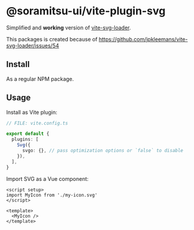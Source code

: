 # @soramitsu-ui/vite-plugin-svg

Simplified and **working** version of [vite-svg-loader](https://github.com/jpkleemans/vite-svg-loader).

This packages is created because of https://github.com/jpkleemans/vite-svg-loader/issues/54

## Install

As a regular NPM package.

## Usage

Install as Vite plugin:

```ts
// FILE: vite.config.ts

export default {
  plugins: [
    Svg({
      svgo: {}, // pass optimization options or `false` to disable
    }),
  ],
}
```

Import SVG as a Vue component:

```vue
<script setup>
import MyIcon from './my-icon.svg'
</script>

<template>
  <MyIcon />
</template>
```
